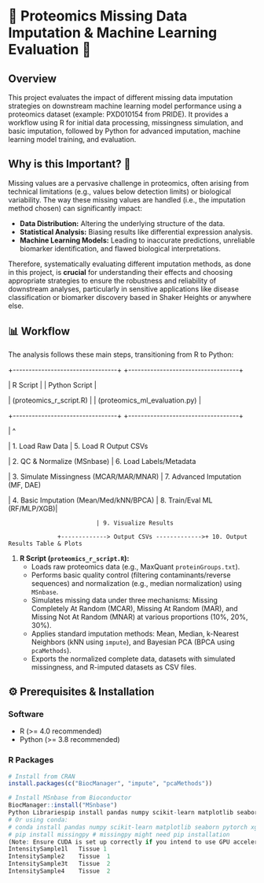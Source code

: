 # 🔬 Proteomics Missing Data Imputation & Machine Learning Evaluation 🧪

## Overview

This project evaluates the impact of different missing data imputation strategies on downstream machine learning model performance using a proteomics dataset (example: PXD010154 from PRIDE). It provides a workflow using R for initial data processing, missingness simulation, and basic imputation, followed by Python for advanced imputation, machine learning model training, and evaluation.

## Why is this Important? 🤔

Missing values are a pervasive challenge in proteomics, often arising from technical limitations (e.g., values below detection limits) or biological variability. The way these missing values are handled (i.e., the imputation method chosen) can significantly impact:

* **Data Distribution:** Altering the underlying structure of the data.
* **Statistical Analysis:** Biasing results like differential expression analysis.
* **Machine Learning Models:** Leading to inaccurate predictions, unreliable biomarker identification, and flawed biological interpretations.

Therefore, systematically evaluating different imputation methods, as done in this project, is **crucial** for understanding their effects and choosing appropriate strategies to ensure the robustness and reliability of downstream analyses, particularly in sensitive applications like disease classification or biomarker discovery based in Shaker Heights or anywhere else.

## 📊 Workflow

The analysis follows these main steps, transitioning from R to Python:

+---------------------------------+      +-----------------------------------+

|         R Script                |      |          Python Script            |

| (proteomics_r_script.R)         |      | (proteomics_ml_evaluation.py)   |

+---------------------------------+      +-----------------------------------+

|                                       ^

| 1. Load Raw Data                        | 5. Load R Output CSVs

| 2. QC & Normalize (MSnbase)             | 6. Load Labels/Metadata

| 3. Simulate Missingness (MCAR/MAR/MNAR) | 7. Advanced Imputation (MF, DAE)

| 4. Basic Imputation (Mean/Med/kNN/BPCA) | 8. Train/Eval ML (RF/MLP/XGB)|      

                             | 9. Visualize Results
                             
                  +-------------> Output CSVs ------------->+ 10. Output Results Table & Plots
                  
1.  **R Script (`proteomics_r_script.R`):**
    * Loads raw proteomics data (e.g., MaxQuant `proteinGroups.txt`).
    * Performs basic quality control (filtering contaminants/reverse sequences) and normalization (e.g., median normalization) using `MSnbase`.
    * Simulates missing data under three mechanisms: Missing Completely At Random (MCAR), Missing At Random (MAR), and Missing Not At Random (MNAR) at various proportions (10%, 20%, 30%).
    * Applies standard imputation methods: Mean, Median, k-Nearest Neighbors (kNN using `impute`), and Bayesian PCA (BPCA using `pcaMethods`).
    * Exports the normalized complete data, datasets with simulated missingness, and R-imputed datasets as CSV files.

## ⚙️ Prerequisites & Installation

### Software
* R (>= 4.0 recommended)
* Python (>= 3.8 recommended)

### R Packages
```R
# Install from CRAN
install.packages(c("BiocManager", "impute", "pcaMethods"))

# Install MSnbase from Bioconductor
BiocManager::install("MSnbase")
Python Librariespip install pandas numpy scikit-learn matplotlib seaborn missingpy torch xgboost
# Or using conda:
# conda install pandas numpy scikit-learn matplotlib seaborn pytorch xgboost -c conda-forge
# pip install missingpy # missingpy might need pip installation
(Note: Ensure CUDA is set up correctly if you intend to use GPU acceleration with PyTorch/XGBoost).💾 DataInput Data: The workflow is designed for processed proteomics quantification data, typically from search software like MaxQuant (proteinGroups.txt). The example dataset PXD010154 can be found on the PRIDE Archive. You will need to download the relevant processed file(s).Metadata: A separate sample metadata file (sample_metadata.txt or similar) is required. This file must map sample identifiers (matching the intensity column names in the data file, potentially after cleaning prefixes like "Intensity.") to experimental conditions or labels needed for supervised machine learning. It should be a simple text file (e.g., tab-separated).Example sample_metadata.csv:SampleName	Tissue Source
IntensitySample1l	Tissue 1
IntensitySample2	Tissue	1
IntensitySample3t	Tissue	2
IntensitySample4	Tissue	2
